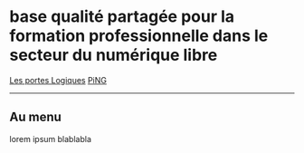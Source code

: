 # base qualité partagée pour la formation professionnelle dans le secteur du numérique libre

<a href="http://www.lesporteslogiques.net/" class="btn">Les portes Logiques</a>
<a href="https://www.pingbase.net/" class="btn">PiNG</a>


---

## Au menu

lorem ipsum blablabla
